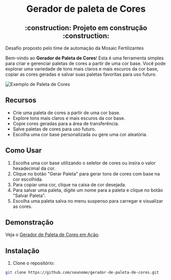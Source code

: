 <h1 align="center"> Gerador de paleta de Cores </h1>
<h2 align="center"> 
    :construction:  Projeto em construção  :construction:
</h2>
Desafio proposto pelo time de automação da Mosaic Fertilizantes

Bem-vindo ao **Gerador de Paleta de Cores**! Esta é uma ferramenta simples para criar e gerenciar paletas de cores a partir de uma cor base. Você pode explorar uma variedade de tons mais claros e mais escuros da cor base, copiar as cores geradas e salvar suas paletas favoritas para uso futuro.

![Exemplo de Paleta de Cores](<img width="927" alt="geradorDePaleta" src="https://github.com/eduardobsantoss/geradorDePaletaDeCores/assets/64045107/3e03e6a9-707c-401e-9fcf-c8cc67a24a01">
)

## Recursos

- Crie uma paleta de cores a partir de uma cor base.
- Explore tons mais claros e mais escuros da cor base.
- Copie cores geradas para a área de transferência.
- Salve paletas de cores para uso futuro.
- Escolha uma cor base personalizada ou gere uma cor aleatória.

## Como Usar

1. Escolha uma cor base utilizando o seletor de cores ou insira o valor hexadecimal da cor.
2. Clique no botão "Gerar Paleta" para gerar tons de cores com base na cor escolhida.
3. Para copiar uma cor, clique na caixa de cor desejada.
4. Para salvar uma paleta, digite um nome para a paleta e clique no botão "Salvar Paleta".
5. Escolha uma paleta salva no menu suspenso para carregar e visualizar as cores.

## Demonstração

Veja o [Gerador de Paleta de Cores em Ação](https://eduardobsantoss.github.io/geradorDePaletaDeCores/).

## Instalação

1. Clone o repositório:

```bash
git clone https://github.com/seunome/gerador-de-paleta-de-cores.git
